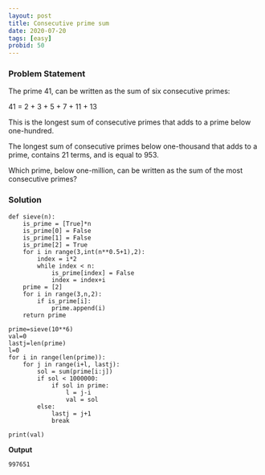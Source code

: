 ```yaml
---
layout: post
title: Consecutive prime sum
date: 2020-07-20 
tags: [easy]
probid: 50
---
```



### Problem Statement

The prime 41, can be written as the sum of six consecutive primes:

41 = 2 + 3 + 5 + 7 + 11 + 13

This is the longest sum of consecutive primes that adds to a prime below one-hundred.

The longest sum of consecutive primes below one-thousand that adds to a prime, contains 21 terms, and is equal to 953.

Which prime, below one-million, can be written as the sum of the most consecutive primes?


### Solution

```
def sieve(n):
    is_prime = [True]*n
    is_prime[0] = False
    is_prime[1] = False
    is_prime[2] = True
    for i in range(3,int(n**0.5+1),2):
        index = i*2
        while index < n:
            is_prime[index] = False
            index = index+i
    prime = [2]
    for i in range(3,n,2):
        if is_prime[i]:
            prime.append(i)
    return prime

prime=sieve(10**6)
val=0
lastj=len(prime)
l=0
for i in range(len(prime)):
    for j in range(i+l, lastj):
        sol = sum(prime[i:j])
        if sol < 1000000:
            if sol in prime:
                l = j-i
                val = sol
        else:
            lastj = j+1
            break

print(val)
```

**Output**

```
997651
```

